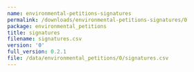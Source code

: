 ```yaml
---
name: environmental-petitions-signatures
permalink: /downloads/environmental-petitions-signatures/0
package: environmental_petitions
title: signatures
filename: signatures.csv
version: '0'
full_version: 0.2.1
file: /data/environmental_petitions/0/signatures.csv
---
```

